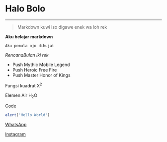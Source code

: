 # Halo Bolo

---

> Markdown kuwi iso digawe enek wa loh rek

**Aku belajar markdown**

`Aku pemula ojo dihujat`

*RencanaBulan iki rek*
* Push Mythic Mobile Legend
* Push Heroic Free Fire
* Push Master Honor of Kings

Fungsi kuadrat
X<sup>2</sup>

Elemen Air
H<sub>2</sub>O

Code    
```javascript
alert("Hello World")
```

[WhatsApp](https://wa.me/6283851146682)

[Instagram](https://www.instagram.com/pkry.smsry?igsh=MWgwOHZoa3dwbzhqNw==)